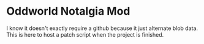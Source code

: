 # Oddworld Notalgia Mod
I know it doesn't exactly require a github because it just alternate blob data.
This is here to host a patch script when the project is finished.
